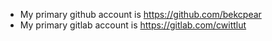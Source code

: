 - My primary github account is https://github.com/bekcpear
- My primary gitlab account is https://gitlab.com/cwittlut
